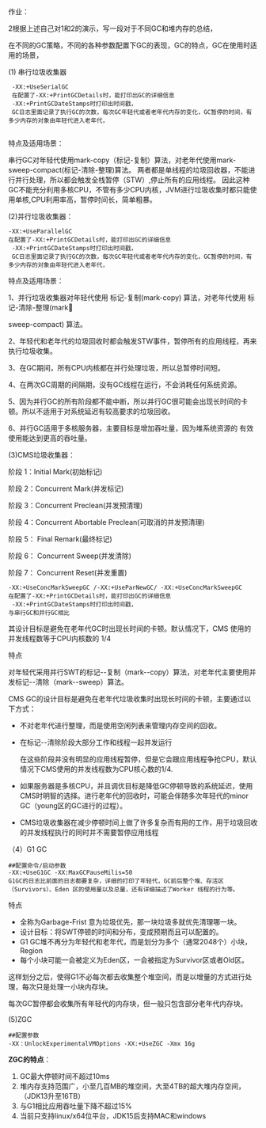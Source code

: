 作业：

2根据上述自己对1和2的演示，写一段对于不同GC和堆内存的总结，

在不同的GC策略，不同的各种参数配置下GC的表现，GC的特点，GC在使用时适用的场景，

(1) 串行垃圾收集器

```shell
 -XX:+UseSerialGC
 在配置了-XX:+PrintGCDetails时，能打印出GC的详细信息
 -XX:+PrintGCDateStamps时打印出时间戳，
 GC日志里面记录了执行GC的次数，每次GC年轻代或者老年代内存的变化，GC暂停的时间，有多少内存的对象由年轻代进入老年代，
 
```

特点及适用场景：

串行GC对年轻代使用mark-copy（标记-复制）算法，对老年代使用mark-sweep-compact(标记-清除-整理)算法。
两者都是单线程的垃圾回收器，不能进行并行处理，所以都会触发全栈暂停（STW）,停止所有的应用线程。
因此这种GC不能充分利用多核CPU，不管有多少CPU内核，JVM进行垃圾收集时都只能使用单核,CPU利用率高，暂停时间长，简单粗暴。

(2)并行垃圾收集器： 

```shell
-XX:+UseParallelGC
在配置了-XX:+PrintGCDetails时，能打印出GC的详细信息
 -XX:+PrintGCDateStamps时打印出时间戳，
 GC日志里面记录了执行GC的次数，每次GC年轻代或者老年代内存的变化，GC暂停的时间，有多少内存的对象由年轻代进入老年代，

```

特点及适用场景：

1、并行垃圾收集器对年轻代使用 标记-复制(mark-copy) 算法，对老年代使用 标记-清除-整理(mark

sweep-compact) 算法。

2、年轻代和老年代的垃圾回收时都会触发STW事件，暂停所有的应用线程，再来执行垃圾收集。

3、在GC期间，所有CPU内核都在并行处理垃圾，所以总暂停时间短。

4、在两次GC周期的间隔期，没有GC线程在运行，不会消耗任何系统资源。

5、因为并行GC的所有阶段都不能中断，所以并行GC很可能会出现长时间的卡顿。所以不适用于对系统延迟有较高要求的垃圾回收。

6、并行GC适用于多核服务器，主要目标是增加吞吐量，因为堆系统资源的 有效使用能达到更高的吞吐量。

(3)CMS垃圾收集器：

阶段 1：Initial Mark(初始标记) 

阶段 2：Concurrent Mark(并发标记) 

阶段 3：Concurrent Preclean(并发预清理) 

阶段 4：Concurrent Abortable Preclean(可取消的并发预清理) 

阶段 5： Final Remark(最终标记) 

阶段 6： Concurrent Sweep(并发清除) 

阶段 7： Concurrent Reset(并发重置) 

```shell
-XX:+UseConcMarkSweepGC /-XX:+UseParNewGC/ -XX:+UseConcMarkSweepGC
在配置了-XX:+PrintGCDetails时，能打印出GC的详细信息
 -XX:+PrintGCDateStamps时打印出时间戳，
与串行GC和并行GC相比
```

其设计目标是避免在老年代GC时出现长时间的卡顿。默认情况下，CMS 使用的并发线程数等于CPU内核数的 1/4 

特点

对年轻代采用并行SWT的标记--复制（mark--copy）算法，对老年代主要使用并发标记--清除（mark--sweep）算法。

CMS GC的设计目标是避免在老年代垃圾收集时出现长时间的卡顿，主要通过以下方式：

- 不对老年代进行整理，而是使用空闲列表来管理内存空间的回收。

- 在标记--清除阶段大部分工作和线程一起并发运行

  在这些阶段并没有明显的应用线程暂停，但是它会跟应用线程争抢CPU，默认情况下CMS使用的并发线程数为CPU核心数的1/4.

- 如果服务器是多核CPU，并且调优目标是降低GC停顿导致的系统延迟，使用CMS时明智的选择。进行老年代的回收时，可能会伴随多次年轻代的minor GC（young区的GC进行的过程）。

- CMS垃圾收集器在减少停顿时间上做了许多复杂而有用的工作，用于垃圾回收的并发线程执行的同时并不需要暂停应用线程

（4）G1 GC

```shell
##配置命令/启动参数
-XX:+UseG1GC -XX:MaxGCPauseMilis=50
G1GC的日志比前面的日志都要复杂，详细的打印了年轻代，GC前后整个堆、存活区（Survivors）、Eden 区的使用量以及总量，还有详细描述了Worker 线程的行为等。
```

特点

- 全称为Garbage-Frist 意为垃圾优先，那一块垃圾多就优先清理哪一块。
- 设计目标：将SWT停顿的时间和分布，变成预期而且可以配置的。
- G1 GC堆不再分为年轻代和老年代，而是划分为多个（通常2048个）小块，Region
- 每个小块可能一会被定义为Eden区，一会被指定为Survivor区或者Old区。

这样划分之后，使得G1不必每次都去收集整个堆空间，而是以增量的方式进行处理，每次只是处理一小块内存块。

每次GC暂停都会收集所有年轻代的内存块，但一般只包含部分老年代内存块。

(5)ZGC

```shell
##配置参数
-XX：UnlockExperimentalVMOptions -XX:+UseZGC -Xmx 16g
```



**ZGC的特点**：

1. GC最大停顿时间不超过10ms
2. 堆内存支持范围广，小至几百MB的堆空间，大至4TB的超大堆内存空间，（JDK13升至16TB）
3. 与G1相比应用吞吐量下降不超过15%
4. 当前只支持linux/x64位平台，JDK15后支持MAC和windows

